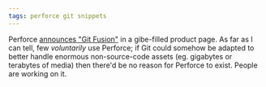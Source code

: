 ```yaml
---
tags: perforce git snippets
---
```


Perforce [announces "Git Fusion"](http://www.perforce.com/git-fusion) in a gibe-filled product page. As far as I can tell, few *voluntarily* use Perforce; if Git could somehow be adapted to better handle enormous non-source-code assets (eg. gigabytes or terabytes of media) then there'd be no reason for Perforce to exist. People are working on it.
